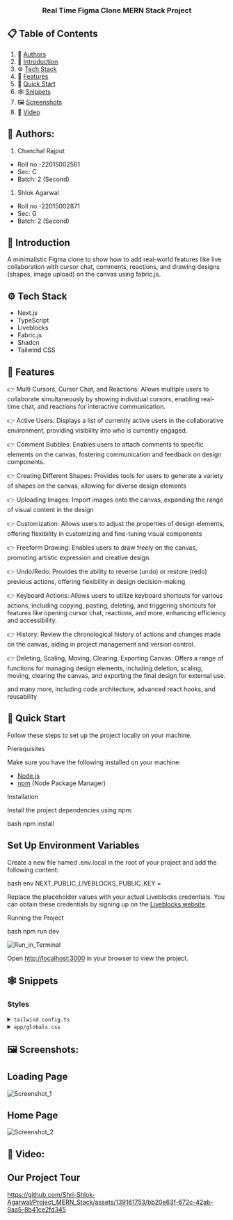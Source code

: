 <h3 align="center">Real Time Figma Clone MERN Stack Project</h3>

## 📋 <a name="table">Table of Contents</a>

1. 🗽 [Authors](#authors)
2. 🤖 [Introduction](#introduction)
3. ⚙️ [Tech Stack](#tech-stack)
4. 🔋 [Features](#features)
5. 🤸 [Quick Start](#quick-start)
6. 🕸️ [Snippets](#snippets)
7. 🖼️ [Screenshots](#screenshots)
8. 🎥 [Video](#video)

## <a name="authors"> 🗽 Authors:</a>

1. Chanchal Rajput
- Roll no.-22015002561
- Sec: C
- Batch: 2 (Second)

1. Shlok Agarwal
- Roll no.-22015002871
- Sec: G
- Batch: 2 (Second)


## <a name="introduction">🤖 Introduction</a>

A minimalistic Figma clone to show how to add real-world features like live collaboration with cursor chat, comments, reactions, and drawing designs (shapes, image upload) on the canvas using fabric.js.

## <a name="tech-stack">⚙️ Tech Stack</a>

- Next.js
- TypeScript
- Liveblocks
- Fabric.js
- Shadcn
- Tailwind CSS

## <a name="features">🔋 Features</a>

👉 Multi Cursors, Cursor Chat, and Reactions: Allows multiple users to collaborate simultaneously by showing individual cursors, enabling real-time chat, and reactions for interactive communication.

👉 Active Users: Displays a list of currently active users in the collaborative environment, providing visibility into who is currently engaged.

👉 Comment Bubbles: Enables users to attach comments to specific elements on the canvas, fostering communication and feedback on design components.

👉 Creating Different Shapes: Provides tools for users to generate a variety of shapes on the canvas, allowing for diverse design elements

👉 Uploading Images: Import images onto the canvas, expanding the range of visual content in the design

👉 Customization: Allows users to adjust the properties of design elements, offering flexibility in customizing and fine-tuning visual components

👉 Freeform Drawing: Enables users to draw freely on the canvas, promoting artistic expression and creative design.

👉 Undo/Redo: Provides the ability to reverse (undo) or restore (redo) previous actions, offering flexibility in design decision-making

👉 Keyboard Actions: Allows users to utilize keyboard shortcuts for various actions, including copying, pasting, deleting, and triggering shortcuts for features like opening cursor chat, reactions, and more, enhancing efficiency and accessibility.

👉 History: Review the chronological history of actions and changes made on the canvas, aiding in project management and version control.

👉 Deleting, Scaling, Moving, Clearing, Exporting Canvas: Offers a range of functions for managing design elements, including deletion, scaling, moving, clearing the canvas, and exporting the final design for external use.

and many more, including code architecture, advanced react hooks, and reusability 

## <a name="quick-start">🤸 Quick Start</a>

Follow these steps to set up the project locally on your machine.

Prerequisites

Make sure you have the following installed on your machine:

- [Node.js](https://nodejs.org/en)
- [npm](https://www.npmjs.com/) (Node Package Manager)


Installation

Install the project dependencies using npm:

bash
npm install


Set Up Environment Variables
-
Create a new file named .env.local in the root of your project and add the following content:

bash
env
NEXT_PUBLIC_LIVEBLOCKS_PUBLIC_KEY = 


Replace the placeholder values with your actual Liveblocks credentials. You can obtain these credentials by signing up on the [Liveblocks website](https://liveblocks.io).

Running the Project

bash
npm run dev

![Run_in_Terminal](https://github.com/Shri-Shlok-Agarwal/Project_MERN_Stack/assets/139161753/d552159d-64b3-4ad3-97ff-1f3c2ef3d84f)

Open [http://localhost:3000](http://localhost:3000) in your browser to view the project.

## <a name="snippets">🕸️ Snippets</a>

### Styles

<details>
<summary><code>tailwind.config.ts</code></summary>

typescript
import type { Config } from "tailwindcss";

const config = {
  darkMode: ["class"],
  content: [
    "./pages/*/.{ts,tsx}",
    "./components/*/.{ts,tsx}",
    "./app/*/.{ts,tsx}",
    "./src/*/.{ts,tsx}",
  ],
  prefix: "",
  theme: {
    container: {
      center: true,
      padding: "2rem",
      screens: {
        "2xl": "1400px",
      },
    },
    extend: {
      colors: {
        primary: {
          black: "#14181F",
          green: "#56FFA6",
          grey: {
            100: "#2B303B",
            200: "#202731",
            300: "#C4D3ED",
          },
        },
      },
      keyframes: {
        "accordion-down": {
          from: { height: "0" },
          to: { height: "var(--radix-accordion-content-height)" },
        },
        "accordion-up": {
          from: { height: "var(--radix-accordion-content-height)" },
          to: { height: "0" },
        },
      },
      animation: {
        "accordion-down": "accordion-down 0.2s ease-out",
        "accordion-up": "accordion-up 0.2s ease-out",
      },
    },
  },
  plugins: [require("tailwindcss-animate")],
} satisfies Config;

export default config;


</details>

<details>
<summary><code>app/globals.css</code></summary>

css
@tailwind base;
@tailwind components;
@tailwind utilities;

@import "@liveblocks/react-comments/styles.css";

* {
  font-family:
    work sans,
    sans-serif;
}

@layer utilities {
  .no-ring {
    @apply outline-none ring-0 ring-offset-0 focus:ring-0 focus:ring-offset-0 focus-visible:ring-offset-0 !important;
  }

  .input-ring {
    @apply h-8 rounded-none border-none  bg-transparent outline-none ring-offset-0 focus:ring-1  focus:ring-primary-green focus:ring-offset-0 focus-visible:ring-offset-0 !important;
  }

  .right-menu-content {
    @apply flex w-80 flex-col gap-y-1 border-none bg-primary-black py-4 text-white !important;
  }

  .right-menu-item {
    @apply flex justify-between px-3 py-2 hover:bg-primary-grey-200 !important;
  }
}


</details>

## <a name="screenshots"> 🖼️ Screenshots:</a>

Loading Page
-
![Screenshot_1](https://github.com/Shri-Shlok-Agarwal/Project_MERN_Stack/assets/139161753/deb3fbb2-933d-4236-b71f-91f3c0040f52)

Home Page
-
![Screenshot_2](https://github.com/Shri-Shlok-Agarwal/Project_MERN_Stack/assets/139161753/4a4bd478-6f68-407a-a0c0-d95141ea5245)


## <a name="video"> 🎥 Video:</a>

Our Project Tour
-
https://github.com/Shri-Shlok-Agarwal/Project_MERN_Stack/assets/139161753/bb20e63f-672c-42ab-9aa5-8b41ce2fd345
